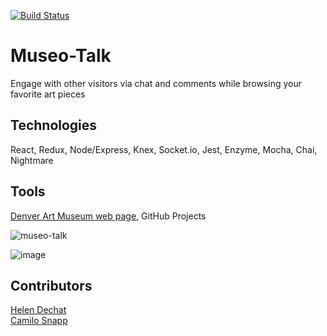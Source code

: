 [![Build Status](https://travis-ci.org/CamArturo/Museo-Talk.svg?branch=master)](https://travis-ci.org/CamArturo/Museo-Talk)

# Museo-Talk
Engage with other visitors via chat and comments while browsing your favorite art pieces

## Technologies
React, Redux, Node/Express, Knex, Socket.io, Jest, Enzyme, Mocha, Chai, Nightmare

## Tools
[Denver Art Museum web page](https://denverartmuseum.org/collection/), GitHub Projects

![museo-talk](https://user-images.githubusercontent.com/33009555/43737827-daee0b64-997f-11e8-9299-4ba730c2d56f.gif)

![image](https://user-images.githubusercontent.com/8752377/43807054-53045d82-9a6c-11e8-8bf9-7fb2de27aa24.png)

## Contributors
[Helen Dechat](https://github.com/hdechat)   
[Camilo Snapp](https://github.com/CamArturo)
